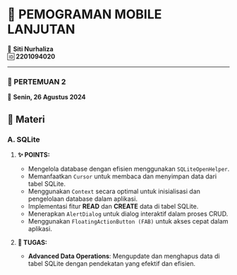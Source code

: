 # 📱 PEMOGRAMAN MOBILE LANJUTAN
👤 **Siti Nurhaliza**  
🆔 **2201094020**

---

### 🌟 PERTEMUAN 2  
📅 **Senin, 26 Agustus 2024**

## 🎯 Materi
### A. SQLite
1. **✨ POINTS:**
   - Mengelola database dengan efisien menggunakan `SQLiteOpenHelper`.
   - Memanfaatkan `Cursor` untuk membaca dan menyimpan data dari tabel SQLite.
   - Menggunakan `Context` secara optimal untuk inisialisasi dan pengelolaan database dalam aplikasi.
   - Implementasi fitur **READ** dan **CREATE** data di tabel SQLite.
   - Menerapkan `AlertDialog` untuk dialog interaktif dalam proses CRUD.
   - Menggunakan `FloatingActionButton (FAB)` untuk akses cepat dalam aplikasi.

2. **📝 TUGAS:**
   - **Advanced Data Operations**: Mengupdate dan menghapus data di tabel SQLite dengan pendekatan yang efektif dan efisien.
